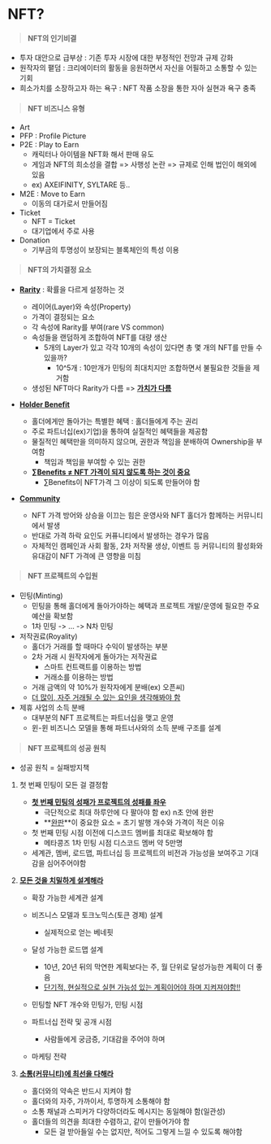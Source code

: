 # NFT?

> #### NFT의 인기비결

- 투자 대안으로 급부상 : 기존 투자 시장에 대한 부정적인 전망과 규제 강화
- 원작자의 퍁덤 : 크리에이터의 활동을 응원하면서 자신을 어필하고 소통할 수 있는 기회
- 희소가치를 소장하고자 하는 욕구 : NFT 작품 소장을 통한 자아 실현과 욕구 충족



> #### NFT 비즈니스 유형

- Art
- PFP : Profile Picture
- P2E : Play to Earn
  - 캐릭터나 아이템을 NFT화 해서 판매 유도
  - 게임과 NFT의 희소성을 결합 => 사행성 논란 => 규제로 인해 법인이 해외에 있음
  - ex) AXEIFINITY, SYLTARE 등..
- M2E : Move to Earn
  - 이동의 대가로서 만들어짐
- Ticket
  - NFT = Ticket
  - 대기업에서 주로 사용
- Donation
  - 기부금의 투명성이 보장되는 블록체인의 특성 이용



> #### NFT의 가치결정 요소

- **<u>Rarity</u>** : 확률을 다르게 설정하는 것
  - 레이어(Layer)와 속성(Property)
  - 가격이 결정되는 요소
  - 각 속성에 Rarity를 부여(rare VS common)
  - 속성들을 랜덤하게 조합하여 NFT를 대량 생산
    - 5개의 Layer가 있고 각각 10개의 속성이 있다면 총 몇 개의 NFT를 만들 수 있을까?
      - 10^5개 : 10만개가 민팅의 최대치지만 조합하면서 불필요한 것들을 제거함
  - 생성된 NFT마다 Rarity가 다름 => **<u>가치가 다름</u>**
- **<u>Holder Benefit</u>**
  - 홀더에게만 돌아가는 특별한 혜택 : 홀더들에게 주는 권리
  - 주로 파트너십(ex)기업)을 통하여 실질적인 혜택들을 제공함
  - 물질적인 혜택만을 의미하지 않으며, 권한과 책임을 분배하여 Ownership을 부여함
    - 책임과 책임을 부여할 수 있는 권한
  - **<u>∑Benefits ≠ NFT 가격이 되지 않도록 하는 것이 중요</u>**
    - ∑Benefits이 NFT가격 그 이상이 되도록 만들어야 함

- **<u>Community</u>**
  - NFT 가격 방어와 상승을 이끄는 힘은 운영사와 NFT 홀더가 함께하는 커뮤니티에서 발생
  - 반대로 가격 하락 요인도 커퓨니티에서 발생하는 경우가 많음
  - 자체적인 캠페인과 사회 활동, 2차 저작물 생상, 이벤트 등 커뮤니티의 활성화와 유대감이 NFT 가격에 큰 영향을 미침



> #### NFT 프로젝트의 수입원

- 민팅(Minting)
  - 민팅을 통해 홀더에게 돌아가야하는 혜택과 프로젝트 개발/운영에 필요한 주요 예산을 확보함
  - 1차 민팅 -> ... -> N차 민팅
- 저작권료(Royality)
  - 홀더가 거래를 할 때마다 수익이 발생하는 부분
  - 2차 거래 시 원작자에게 돌아가는 저작권료
    - 스마트 컨트랙트를 이용하는 방법
    - 거래소를 이용하는 방법
  - 거래 금액의 약 10%가 원작자에게 분배(ex) 오픈씨)
  - <u>더 많이, 자주 거래될 수 있는 요인을 생각해봐야 함</u>
- 제휴 사업의 소득 분배
  - 대부분의 NFT 프로젝트는 파트너십을 맺고 운영
  - 윈-윈 비즈니스 모델을 통해 파트너사와의 소득 분배 구조를 설계



> #### NFT 프로젝트의 성공 원칙

- 성공 원칙 = 실패방지책

1. 첫 번째 민팅이 모든 걸 결정함

   - **<u>첫 번째 민팅의 성패가 프로젝트의 성패를 좌우</u>**
     - 극단적으로 최대 하루안에 다 팔아야 함 ex) n초 안에 완판
     - **<u>완판</u>**이 중요한 요소 = 초기 발행 개수와 가격이 적은 이유
   - 첫 번째 민팅 시점 이전에 디스코드 멤버를 최대로 확보해야 함
     - 메타콩즈 1차 민팅 시점 디스코드 멤버 약 5만명
   - 세계관, 멤버, 로드맵, 파트너십 등 프로젝트의 비전과 가능성을 보여주고 기대감을 심어주어야함

2. <u>**모든 것을 치밀하게 설계해라**</u>

   - 확장 가능한 세계관 설계
   - 비즈니스 모델과 토크노믹스(토큰 경제) 설계
     - 실제적으로 얻는 베네핏
   - 달성 가능한 로드맵 설계
     - 10년, 20년 뒤의 막연한 계획보다는 주, 월 단위로 달성가능한 계획이 더 좋음
     - <u>단기적, 현실적으로 실현 가능성 있는 계획이어야 하며 지켜져야함!!</u>

   - 민팅할 NFT 개수와 민팅가, 민팅 시점
   - 파트너십 전략 및 공개 시점
     - 사람들에게 궁금증, 기대감을 주어야 하며
   - 마케팅 전략

3. **<u>소통(커뮤니티)에 최선을 다해라</u>**

   - 홀더와의 약속은 반드시 지켜야 함
   - 홀더와의 자주, 가까이서, 투명하게 소통해야 함
   - 소통 채널과 스피커가 다양하더라도 메시지는 동일해야 함(일관성)
   - 홀더들의 의견을 최대한 수렴하고, 같이 만들어가야 함
     - 모든 걸 받아들일 수는 없지만, 적어도 그렇게 느낄 수 있도록 해야함